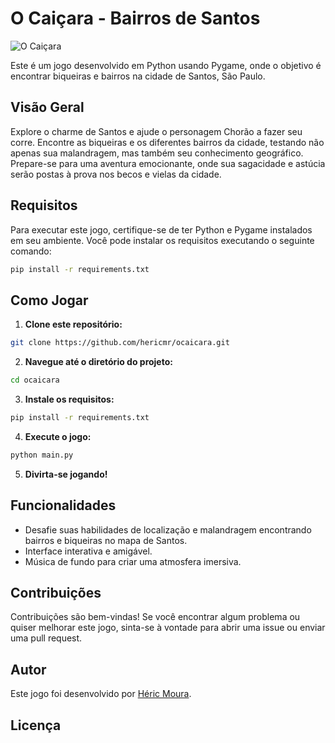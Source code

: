 # O Caiçara - Bairros de Santos

![O Caiçara]([link_para_imagem_do_jogo](https://github.com/hericmr/ocaicara/blob/main/screenplay.png?raw=true))

Este é um jogo desenvolvido em Python usando Pygame, onde o objetivo é encontrar biqueiras e bairros na cidade de Santos, São Paulo.

## Visão Geral

Explore o charme de Santos e ajude o personagem Chorão a fazer seu corre. Encontre as biqueiras e os diferentes bairros da cidade, testando não apenas sua malandragem, mas também seu conhecimento geográfico. Prepare-se para uma aventura emocionante, onde sua sagacidade e astúcia serão postas à prova nos becos e vielas da cidade.

## Requisitos

Para executar este jogo, certifique-se de ter Python e Pygame instalados em seu ambiente. Você pode instalar os requisitos executando o seguinte comando:

```bash
pip install -r requirements.txt
```

## Como Jogar

1. **Clone este repositório:**

```bash
git clone https://github.com/hericmr/ocaicara.git
```

2. **Navegue até o diretório do projeto:**

```bash
cd ocaicara
```

3. **Instale os requisitos:**

```bash
pip install -r requirements.txt
```

4. **Execute o jogo:**

```bash
python main.py
```

5. **Divirta-se jogando!**

## Funcionalidades

- Desafie suas habilidades de localização e malandragem encontrando bairros e biqueiras no mapa de Santos.
- Interface interativa e amigável.
- Música de fundo para criar uma atmosfera imersiva.

## Contribuições

Contribuições são bem-vindas! Se você encontrar algum problema ou quiser melhorar este jogo, sinta-se à vontade para abrir uma issue ou enviar uma pull request.

## Autor

Este jogo foi desenvolvido por [Héric Moura](https://github.com/hericmr).

## Licença

